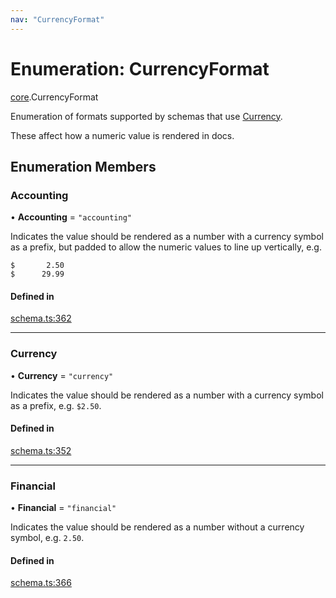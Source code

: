 ```yaml
---
nav: "CurrencyFormat"
---
```

# Enumeration: CurrencyFormat

[core](../modules/core.md).CurrencyFormat

Enumeration of formats supported by schemas that use [Currency](core.ValueHintType.md#currency).

These affect how a numeric value is rendered in docs.

## Enumeration Members

### Accounting

• **Accounting** = ``"accounting"``

Indicates the value should be rendered as a number with a currency symbol as a prefix, but padded
to allow the numeric values to line up vertically, e.g.

```
$       2.50
$      29.99
```

#### Defined in

[schema.ts:362](https://github.com/coda/packs-sdk/blob/main/schema.ts#L362)

___

### Currency

• **Currency** = ``"currency"``

Indicates the value should be rendered as a number with a currency symbol as a prefix, e.g. `$2.50`.

#### Defined in

[schema.ts:352](https://github.com/coda/packs-sdk/blob/main/schema.ts#L352)

___

### Financial

• **Financial** = ``"financial"``

Indicates the value should be rendered as a number without a currency symbol, e.g. `2.50`.

#### Defined in

[schema.ts:366](https://github.com/coda/packs-sdk/blob/main/schema.ts#L366)
